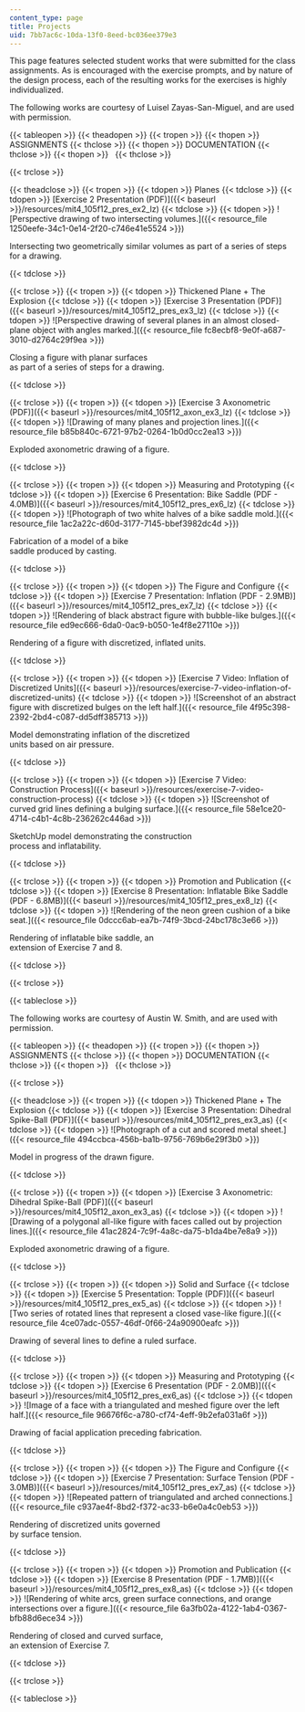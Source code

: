 ```yaml
---
content_type: page
title: Projects
uid: 7bb7ac6c-10da-13f0-8eed-bc036ee379e3
---
```


This page features selected student works that were submitted for the class assignments. As is encouraged with the exercise prompts, and by nature of the design process, each of the resulting works for the exercises is highly individualized.

The following works are courtesy of Luisel Zayas-San-Miguel, and are used with permission.

{{< tableopen >}}
   {{< theadopen >}}
{{< tropen >}}
{{< thopen >}}
ASSIGNMENTS
{{< thclose >}}
{{< thopen >}}
DOCUMENTATION
{{< thclose >}}
{{< thopen >}}
 
{{< thclose >}}

{{< trclose >}}

{{< theadclose >}}
{{< tropen >}}
{{< tdopen >}}
Planes
{{< tdclose >}}
{{< tdopen >}}
[Exercise 2 Presentation (PDF)]({{< baseurl >}}/resources/mit4_105f12_pres_ex2_lz)
{{< tdclose >}}
{{< tdopen >}}
![Perspective drawing of two intersecting volumes.]({{< resource_file 1250eefe-34c1-0e14-2f20-c746e41e5524 >}})

Intersecting two geometrically similar volumes as part of a series of steps for a drawing.


{{< tdclose >}}

{{< trclose >}}
{{< tropen >}}
{{< tdopen >}}
Thickened Plane + The Explosion
{{< tdclose >}}
{{< tdopen >}}
[Exercise 3 Presentation (PDF)]({{< baseurl >}}/resources/mit4_105f12_pres_ex3_lz)
{{< tdclose >}}
{{< tdopen >}}
![Perspective drawing of several planes in an almost closed-plane object with angles marked.]({{< resource_file fc8ecbf8-9e0f-a687-3010-d2764c29f9ea >}})

Closing a figure with planar surfaces  
as part of a series of steps for a drawing.


{{< tdclose >}}

{{< trclose >}}
{{< tropen >}}
{{< tdopen >}}
[Exercise 3 Axonometric (PDF)]({{< baseurl >}}/resources/mit4_105f12_axon_ex3_lz)
{{< tdclose >}}
{{< tdopen >}}
![Drawing of many planes and projection lines.]({{< resource_file b85b840c-6721-97b2-0264-1b0d0cc2ea13 >}})

Exploded axonometric drawing of a figure.


{{< tdclose >}}

{{< trclose >}}
{{< tropen >}}
{{< tdopen >}}
Measuring and Prototyping
{{< tdclose >}}
{{< tdopen >}}
[Exercise 6 Presentation: Bike Saddle (PDF - 4.0MB)]({{< baseurl >}}/resources/mit4_105f12_pres_ex6_lz)
{{< tdclose >}}
{{< tdopen >}}
![Photograph of two white halves of a bike saddle mold.]({{< resource_file 1ac2a22c-d60d-3177-7145-bbef3982dc4d >}})

Fabrication of a model of a bike  
saddle produced by casting.


{{< tdclose >}}

{{< trclose >}}
{{< tropen >}}
{{< tdopen >}}
The Figure and Configure
{{< tdclose >}}
{{< tdopen >}}
[Exercise 7 Presentation: Inflation (PDF - 2.9MB)]({{< baseurl >}}/resources/mit4_105f12_pres_ex7_lz)
{{< tdclose >}}
{{< tdopen >}}
![Rendering of black abstract figure with bubble-like bulges.]({{< resource_file ed9ec666-6da0-0ac9-b050-1e4f8e27110e >}})

Rendering of a figure with discretized, inflated units.


{{< tdclose >}}

{{< trclose >}}
{{< tropen >}}
{{< tdopen >}}
[Exercise 7 Video: Inflation of Discretized Units]({{< baseurl >}}/resources/exercise-7-video-inflation-of-discretized-units)
{{< tdclose >}}
{{< tdopen >}}
![Screenshot of an abstract figure with discretized bulges on the left half.]({{< resource_file 4f95c398-2392-2bd4-c087-dd5dff385713 >}})

Model demonstrating inflation of the discretized  
units based on air pressure.


{{< tdclose >}}

{{< trclose >}}
{{< tropen >}}
{{< tdopen >}}
[Exercise 7 Video: Construction Process]({{< baseurl >}}/resources/exercise-7-video-construction-process)
{{< tdclose >}}
{{< tdopen >}}
![Screenshot of curved grid lines defining a bulging surface.]({{< resource_file 58e1ce20-4714-c4b1-4c8b-236262c446ad >}})

SketchUp model demonstrating the construction  
process and inflatability.


{{< tdclose >}}

{{< trclose >}}
{{< tropen >}}
{{< tdopen >}}
Promotion and Publication
{{< tdclose >}}
{{< tdopen >}}
[Exercise 8 Presentation: Inflatable Bike Saddle (PDF - 6.8MB)]({{< baseurl >}}/resources/mit4_105f12_pres_ex8_lz)
{{< tdclose >}}
{{< tdopen >}}
![Rendering of the neon green cushion of a bike seat.]({{< resource_file 0dccc6ab-ea7b-74f9-3bcd-24bc178c3e66 >}})

Rendering of inflatable bike saddle, an  
extension of Exercise 7 and 8.


{{< tdclose >}}

{{< trclose >}}

{{< tableclose >}}

The following works are courtesy of Austin W. Smith, and are used with permission.

{{< tableopen >}}
   {{< theadopen >}}
{{< tropen >}}
{{< thopen >}}
ASSIGNMENTS
{{< thclose >}}
{{< thopen >}}
DOCUMENTATION
{{< thclose >}}
{{< thopen >}}
 
{{< thclose >}}

{{< trclose >}}

{{< theadclose >}}
{{< tropen >}}
{{< tdopen >}}
Thickened Plane + The Explosion
{{< tdclose >}}
{{< tdopen >}}
[Exercise 3 Presentation: Dihedral Spike-Ball (PDF)]({{< baseurl >}}/resources/mit4_105f12_pres_ex3_as)
{{< tdclose >}}
{{< tdopen >}}
![Photograph of a cut and scored metal sheet.]({{< resource_file 494ccbca-456b-ba1b-9756-769b6e29f3b0 >}})

Model in progress of the drawn figure.


{{< tdclose >}}

{{< trclose >}}
{{< tropen >}}
{{< tdopen >}}
[Exercise 3 Axonometric: Dihedral Spike-Ball (PDF)]({{< baseurl >}}/resources/mit4_105f12_axon_ex3_as)
{{< tdclose >}}
{{< tdopen >}}
![Drawing of a polygonal all-like figure with faces called out by projection lines.]({{< resource_file 41ac2824-7c9f-4a8c-da75-b1da4be7e8a9 >}})

Exploded axonometric drawing of a figure.


{{< tdclose >}}

{{< trclose >}}
{{< tropen >}}
{{< tdopen >}}
Solid and Surface
{{< tdclose >}}
{{< tdopen >}}
[Exercise 5 Presentation: Topple (PDF)]({{< baseurl >}}/resources/mit4_105f12_pres_ex5_as)
{{< tdclose >}}
{{< tdopen >}}
![Two series of rotated lines that represent a closed vase-like figure.]({{< resource_file 4ce07adc-0557-46df-0f66-24a90900eafc >}})

Drawing of several lines to define a ruled surface.


{{< tdclose >}}

{{< trclose >}}
{{< tropen >}}
{{< tdopen >}}
Measuring and Prototyping
{{< tdclose >}}
{{< tdopen >}}
[Exercise 6 Presentation (PDF - 2.0MB)]({{< baseurl >}}/resources/mit4_105f12_pres_ex6_as)
{{< tdclose >}}
{{< tdopen >}}
![Image of a face with a triangulated and meshed figure over the left half.]({{< resource_file 96676f6c-a780-cf74-4eff-9b2efa031a6f >}})

Drawing of facial application preceding fabrication.


{{< tdclose >}}

{{< trclose >}}
{{< tropen >}}
{{< tdopen >}}
The Figure and Configure
{{< tdclose >}}
{{< tdopen >}}
[Exercise 7 Presentation: Surface Tension (PDF - 3.0MB)]({{< baseurl >}}/resources/mit4_105f12_pres_ex7_as)
{{< tdclose >}}
{{< tdopen >}}
![Repeated pattern of triangulated and arched connections.]({{< resource_file c937ae4f-8bd2-f372-ac33-b6e0a4c0eb53 >}})

Rendering of discretized units governed  
by surface tension.


{{< tdclose >}}

{{< trclose >}}
{{< tropen >}}
{{< tdopen >}}
Promotion and Publication
{{< tdclose >}}
{{< tdopen >}}
[Exercise 8 Presentation (PDF - 1.7MB)]({{< baseurl >}}/resources/mit4_105f12_pres_ex8_as)
{{< tdclose >}}
{{< tdopen >}}
![Rendering of white arcs, green surface connections, and orange intersections over a figure.]({{< resource_file 6a3fb02a-4122-1ab4-0367-bfb88d6ece34 >}})

Rendering of closed and curved surface,  
an extension of Exercise 7.


{{< tdclose >}}

{{< trclose >}}

{{< tableclose >}}